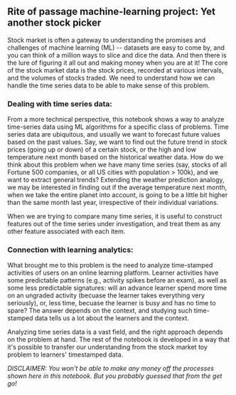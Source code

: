 ## Rite of passage machine-learning project: Yet another stock picker

Stock market is often a gateway to understanding the promises and challenges of machine learning (ML) -- datasets are easy to come by, and you can think of a million ways to slice and dice the data. And then there is the lure of figuring it all out and making money when you are at it! The core of the stock market data is the stock prices, recorded at various intervals, and the volumes of stocks traded. We need to understand how we can handle the time series data to be able to make sense of this problem.


### Dealing with time series data:

From a more technical perspective, this notebook shows a way to analyze time-series data using ML algorithms for a specific class of problems. Time series data are ubiquitous, and usually we want to forecast future values based on the past values. Say, we want to find out the future trend in stock prices (going up or down) of a certain stock, or the high and low temperature next month based on the historical weather data. How do we think about this problem when we have many time series (say, stocks of all Fortune 500 companies, or all US cities with population > 100k), and we want to extract general trends? Extending the weather prediction analogy, we may be interested in finding out if the average temperature next month, when we take the entire planet into account, is going to be a little bit higher than the same month last year, irrespective of their individual variations.

When we are trying to compare many time series, it is useful to construct features out of the time series under investigation, and treat them as any other feature associated with each item.


### Connection with learning analytics:

What brought me to this problem is the need to analyze time-stamped activities of users on an online learning platform. Learner activities have some predictable patterns (e.g., activity spikes before an exam), as well as some less predictable signatures: will an advance learner spend more time on an ungraded activity (becuase the learner takes everything very seriously), or, less time, becuase the learner is busy and has no time to spare? The answer depends on the context, and studying such time-stamped data tells us a lot about the learners and the context. 

Analyzing time series data is a vast field, and the right approach depends on the problem at hand. The rest of the notebook is developed in a way that it's possible to transfer our understanding from the stock market toy problem to learners' timestamped data.

*DISCLAIMER: You won't be able to make any money off the processes shown here in this notebook. But you probably guessed that from the get go!*
